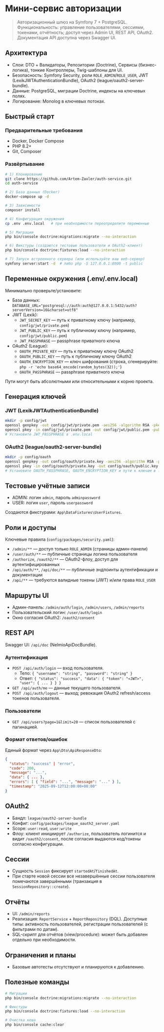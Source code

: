 # Мини-сервис авторизации

> Авторизационный шлюз на Symfony 7 + PostgreSQL. Функциональность: управление пользователями, сессиями, токенами, отчётность; доступ через Admin UI, REST API, OAuth2. Документация API доступна через Swagger UI.

## Архитектура
- Слои: DTO + Валидаторы, Репозитории (Doctrine), Сервисы (бизнес-логика), тонкие Контроллеры, Twig-шаблоны для UI.
- Безопасность: Symfony Security, роли `ROLE_ADMIN`/`ROLE_USER`, JWT (LexikJWTAuthenticationBundle), OAuth2 (league/oauth2-server-bundle).
- Данные: PostgreSQL, миграции Doctrine, индексы на ключевых полях.
- Логирование: Monolog в ключевых потоках.

## Быстрый старт

### Предварительные требования
- Docker, Docker Compose
- PHP 8.2+
- Git, Composer

### Развёртывание
```bash
# 1) Клонирование
git clone https://github.com/Artem-Zaxler/auth-service.git
cd auth-service

# 2) База данных (Docker)
docker-compose up -d

# 3) Зависимости
composer install

# 4) Конфигурация окружения
cp .env .env.local   # при необходимости переопределите переменные

# 5) Миграции
php bin/console doctrine:migrations:migrate --no-interaction

# 6) Фикстуры (создаются тестовые пользователи и OAuth2-клиент)
php bin/console doctrine:fixtures:load --no-interaction

# 7) Запуск встроенного сервера (или используйте ваш веб-сервер)
symfony server:start -d  # либо php -S 127.0.0.1:8000 -t public
```

## Переменные окружения (.env/.env.local)
Минимально проверьте/установите:
- База данных: `DATABASE_URL="postgresql://auth:auth@127.0.0.1:5432/auth?serverVersion=16&charset=utf8"`
- JWT (Lexik):
  - `JWT_SECRET_KEY` — путь к приватному ключу (например, `config/jwt/private.pem`)
  - `JWT_PUBLIC_KEY` — путь к публичному ключу (например, `config/jwt/public.pem`)
  - `JWT_PASSPHRASE` — passphrase приватного ключа
- OAuth2 (League):
  - `OAUTH_PRIVATE_KEY` — путь к приватному ключу OAuth2
  - `OAUTH_PUBLIC_KEY` — путь к публичному ключу OAuth2
  - `OAUTH_ENCRYPTION_KEY` — ключ шифрования (строка, сгенерируйте: `php -r 'echo base64_encode(random_bytes(32));'`)
  - `OAUTH_PASSPHRASE` — passphrase приватного ключа

Пути могут быть абсолютными или относительными к корню проекта.

## Генерация ключей
### JWT (LexikJWTAuthenticationBundle)
```bash
mkdir -p config/jwt
openssl genpkey -out config/jwt/private.pem -aes256 -algorithm RSA -pkeyopt rsa_keygen_bits:4096
openssl pkey -in config/jwt/private.pem -out config/jwt/public.pem -pubout
# Установите JWT_PASSPHRASE в .env.local
```

### OAuth2 (league/oauth2-server-bundle)
```bash
mkdir -p config/oauth
openssl genpkey -out config/oauth/private.key -aes256 -algorithm RSA -pkeyopt rsa_keygen_bits:4096
openssl pkey -in config/oauth/private.key -out config/oauth/public.key -pubout
# Установите OAUTH_PASSPHRASE, OAUTH_ENCRYPTION_KEY и пути к ключам в .env.local
```

## Тестовые учётные записи
- ADMIN: логин `admin`, пароль `adminpassword`
- USER: логин `user`, пароль `userpassword`

Создаются фикстурами: `App\DataFixtures\UserFixtures`.

## Роли и доступы
Ключевые правила (`config/packages/security.yaml`):
- `/admin/**` — доступ только `ROLE_ADMIN` (страницы админ-панели)
- `/user/auth/**` — публичные страницы логина пользователя
- `/authorize`, `/oauth2/**` — OAuth2-флоу, доступ для аутентифицированных
- `/api/auth/**`, `/api/doc/**` — публичные эндпоинты аутентификации и документации
- `/api/**` — требуются валидные токены (JWT) и/или права `ROLE_USER`

## Маршруты UI
- Админ-панель: `/admin/auth/login`, `/admin/users`, `/admin/reports`
- Пользовательский логин: `/user/auth/login`
- Окно согласия OAuth2: `/oauth2/consent`

## REST API
Swagger UI: `/api/doc` (NelmioApiDocBundle).

### Аутентификация
- `POST /api/auth/login` — вход пользователя.
  - Тело: `{ "username": "string", "password": "string" }`
  - Ответ: `{ "status": "success", "data": { "token": "<JWT>", "user": { ... } } }`
- `GET /api/auth/me` — данные текущего пользователя.
- `POST /api/auth/logout` — выход; ревокация OAuth2 refresh/access токенов пользователя.

### Пользователи
- `GET /api/users?page=1&limit=20` — список пользователей с пагинацией.

### Формат ответов/ошибок
Единый формат через `App\Dto\ApiResponseDto`:
```json
{
  "status": "success" | "error",
  "code": 200,
  "message": "...",
  "data": { ... },
  "errors": [ { "field": "...", "message": "..." } ],
  "timestamp": "2025-09-12T12:00:00+00:00"
}
```

## OAuth2
- Бандл: `league/oauth2-server-bundle`
- Конфиг: `config/packages/league_oauth2_server.yaml`
- Scope: `user:read`, `user:write`
- Флоу: клиент инициирует `/authorize`, пользователь логинится и видит `/oauth2/consent`, после согласия выдаются код/токены согласно конфигурации.

## Сессии
- Сущность `Session` фиксирует `startedAt`/`finishedAt`.
- При старте новой сессии все незавершённые сессии пользователя помечаются завершёнными (транзакция в `SessionRepository::create`).

## Отчёты
- UI: `/admin/reports`
- Реализация: `ReportService` + `ReportRepository` (DQL). Доступные типы: активность пользователей, регистрации пользователей (с фильтрами по датам).
- SQL-скрипт для отчётов (view/procedure): может быть добавлен отдельно при необходимости.

## Ограничения и планы
- Базовые автотесты отсутствуют и планируются к добавлению.

## Полезные команды
```bash
# Миграции
php bin/console doctrine:migrations:migrate --no-interaction

# Фикстуры
php bin/console doctrine:fixtures:load --no-interaction

# Очистка кеша
php bin/console cache:clear
```


